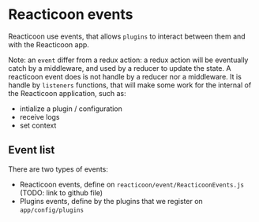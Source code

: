 # Reacticoon events

Reacticoon use events, that allows `plugins` to interact between them 
and with the Reacticoon app.

Note: an `event` differ from a redux action: a redux action will be 
eventually catch by a middleware, and used by a reducer to update the
state.
A reacticoon event does is not handle by a reducer nor a middleware.
It is handle by `listeners` functions, that will make some work for the
internal of the Reacticoon application, such as:

- intialize a plugin / configuration
- receive logs
- set context

## Event list

There are two types of events:

- Reacticoon events, define on `reacticoon/event/ReacticoonEvents.js` (TODO: link to github file)
- Plugins events, define by the plugins that we register on `app/config/plugins`

